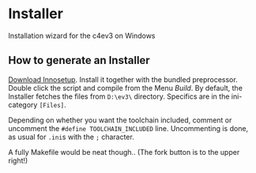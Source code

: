 # Installer
Installation wizard for the c4ev3 on Windows

## How to generate an Installer
[Download Innosetup](http://www.jrsoftware.org/isdl.php). Install it together with the bundled preprocessor. Double click the script and compile from the Menu _Build_. By default, the Installer fetches the files from `D:\ev3\` directory. Specifics are in the ini-category `[Files]`.

Depending on whether you want the toolchain included, comment or uncomment the
`#define TOOLCHAIN_INCLUDED`
line. Uncommenting is done, as usual for `.ini`s with the `;` character.

A fully Makefile would be neat though.. (The fork button is to the upper right!)
